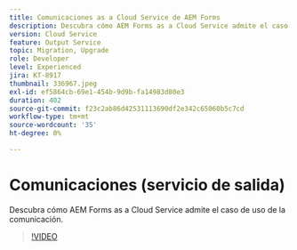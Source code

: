 ```yaml
---
title: Comunicaciones as a Cloud Service de AEM Forms
description: Descubra cómo AEM Forms as a Cloud Service admite el caso de uso de Comunicaciones.
version: Cloud Service
feature: Output Service
topic: Migration, Upgrade
role: Developer
level: Experienced
jira: KT-8917
thumbnail: 336967.jpeg
exl-id: ef5864cb-69e1-454b-9d9b-fa14983d80e3
duration: 402
source-git-commit: f23c2ab86d42531113690df2e342c65060b5c7cd
workflow-type: tm+mt
source-wordcount: '35'
ht-degree: 0%

---
```


# Comunicaciones (servicio de salida)

Descubra cómo AEM Forms as a Cloud Service admite el caso de uso de la comunicación.

>[!VIDEO](https://video.tv.adobe.com/v/336967?quality=12&learn=on)
